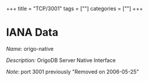 +++
title = "TCP/3001"
tags = [""]
categories = [""]
+++

# IANA Data

_Name:_ origo-native

_Description:_ OrigoDB Server Native Interface

_Note:_ port 3001 previously "Removed on 2006-05-25"


